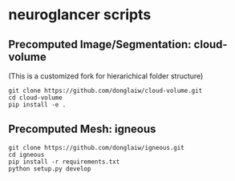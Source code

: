# neuroglancer scripts

## Precomputed Image/Segmentation: cloud-volume
(This is a customized fork for hierarichical folder structure)
```
git clone https://github.com/donglaiw/cloud-volume.git 
cd cloud-volume
pip install -e .
```

## Precomputed Mesh: igneous
```
git clone https://github.com/donglaiw/igneous.git
cd igneous
pip install -r requirements.txt
python setup.py develop
```
